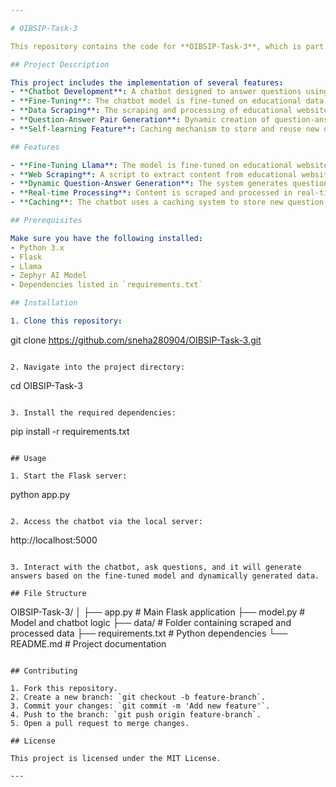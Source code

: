 ```yaml
---

# OIBSIP-Task-3

This repository contains the code for **OIBSIP-Task-3**, which is part of the **Internship at Oasis Infobyte**. The task involves the creation of a solution related to various AI/ML applications and chatbot development.

## Project Description

This project includes the implementation of several features:
- **Chatbot Development**: A chatbot designed to answer questions using Llama.
- **Fine-Tuning**: The chatbot model is fine-tuned on educational data.
- **Data Scraping**: The scraping and processing of educational website data to generate a dataset for chatbot training.
- **Question-Answer Pair Generation**: Dynamic creation of question-answer pairs using Zephyr AI model.
- **Self-learning Feature**: Caching mechanism to store and reuse new question-answer pairs.

## Features

- **Fine-Tuning Llama**: The model is fine-tuned on educational website data for better accuracy in answering questions related to the curriculum, subjects, and contact information.
- **Web Scraping**: A script to extract content from educational websites and generate structured data for the chatbot.
- **Dynamic Question-Answer Generation**: The system generates question-answer pairs dynamically using AI models.
- **Real-time Processing**: Content is scraped and processed in real-time, with the chatbot providing answers instantly.
- **Caching**: The chatbot uses a caching system to store new question-answer pairs for future use, enabling self-learning.

## Prerequisites

Make sure you have the following installed:
- Python 3.x
- Flask
- Llama
- Zephyr AI Model
- Dependencies listed in `requirements.txt`

## Installation

1. Clone this repository:
   ```
   git clone https://github.com/sneha280904/OIBSIP-Task-3.git
   ```

2. Navigate into the project directory:
   ```
   cd OIBSIP-Task-3
   ```

3. Install the required dependencies:
   ```
   pip install -r requirements.txt
   ```

## Usage

1. Start the Flask server:
   ```
   python app.py
   ```

2. Access the chatbot via the local server:
   ```
   http://localhost:5000
   ```

3. Interact with the chatbot, ask questions, and it will generate answers based on the fine-tuned model and dynamically generated data.

## File Structure

```
OIBSIP-Task-3/
│
├── app.py                # Main Flask application
├── model.py              # Model and chatbot logic
├── data/                 # Folder containing scraped and processed data
├── requirements.txt      # Python dependencies
└── README.md             # Project documentation
```

## Contributing

1. Fork this repository.
2. Create a new branch: `git checkout -b feature-branch`.
3. Commit your changes: `git commit -m 'Add new feature'`.
4. Push to the branch: `git push origin feature-branch`.
5. Open a pull request to merge changes.

## License

This project is licensed under the MIT License.

---
```

